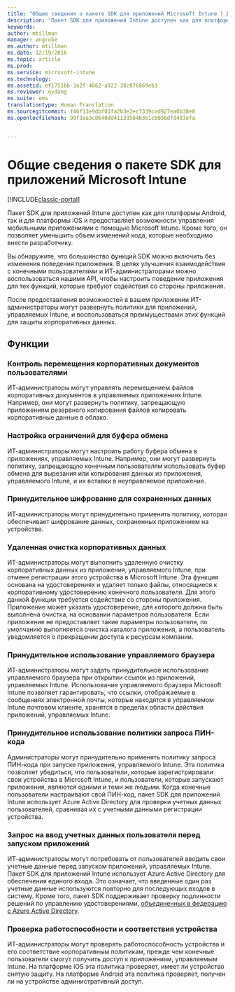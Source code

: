 ```yaml
---
title: "Общие сведения о пакете SDK для приложений Microsoft Intune | Документы Майкрософт"
description: "Пакет SDK для приложений Intune доступен как для платформы Android, так и для платформы iOS и предоставляет возможности управления мобильными приложениями с помощью Microsoft Intune."
keywords: 
author: mtillman
manager: angrobe
ms.author: mtillman
ms.date: 12/19/2016
ms.topic: article
ms.prod: 
ms.service: microsoft-intune
ms.technology: 
ms.assetid: ef1751bb-3a2f-4662-a922-38c076869eb3
ms.reviewer: oydang
ms.suite: ems
translationtype: Human Translation
ms.sourcegitcommit: f46f13e9dbf03fa2b3e2ec7339cad927ea0b38e0
ms.openlocfilehash: 99f3aa3c8640dd41133584b3e1cb056dfd493efa


---
```


# <a name="overview-of-the-microsoft-intune-app-sdk"></a>Общие сведения о пакете SDK для приложений Microsoft Intune

[!INCLUDE[classic-portal](../includes/classic-portal.md)]

Пакет SDK для приложений Intune доступен как для платформы Android, так и для платформы iOS и предоставляет возможности управления мобильными приложениями с помощью Microsoft Intune. Кроме того, он позволяет уменьшить объем изменений кода, которые необходимо внести разработчику.

Вы обнаружите, что большинство функций SDK можно включить без изменения поведения приложения. В целях улучшения взаимодействия с конечными пользователями и ИТ-администраторами можно воспользоваться нашими API, чтобы настроить поведение приложения для тех функций, которые требуют содействия со стороны приложения.

После предоставления возможностей в вашем приложении ИТ-администраторы могут развернуть политики для приложений, управляемых Intune, и воспользоваться преимуществами этих функций для защиты корпоративных данных.

## <a name="features"></a>Функции
### <a name="control-users-ability-to-move-corporate-documents"></a>Контроль перемещения корпоративных документов пользователями
ИТ-администраторы могут управлять перемещением файлов корпоративных документов в управляемых приложениях Intune. Например, они могут развернуть политику, запрещающую приложениям резервного копирования файлов копировать корпоративные данные в облако.  

### <a name="configure-clipboard-restrictions"></a>Настройка ограничений для буфера обмена
ИТ-администраторы могут настроить работу буфера обмена в приложениях, управляемых Intune. Например, они могут развернуть политику, запрещающую конечным пользователям использовать буфер обмена для вырезания или копирования данных из приложения, управляемого Intune, и их вставки в неуправляемое приложение.

### <a name="enforce-encryption-on-saved-data"></a>Принудительное шифрование для сохраненных данных
ИТ-администраторы могут принудительно применить политику, которая обеспечивает шифрование данных, сохраненных приложением на устройстве.

### <a name="remotely-wipe-corporate-data"></a>Удаленная очистка корпоративных данных
ИТ-администраторы могут выполнить удаленную очистку корпоративных данных из приложения, управляемого Intune, при отмене регистрации этого устройства в Microsoft Intune. Эта функция основана на удостоверениях и удаляет только файлы, относящиеся к корпоративному удостоверению конечного пользователя. Для этого данной функции требуется содействие со стороны приложения. Приложение может указать удостоверение, для которого должна быть выполнена очистка, на основании параметров пользователя. Если приложение не предоставляет такие параметры пользователя, по умолчанию выполняется очистка каталога приложения, а пользователь уведомляется о прекращении доступа к ресурсам компании.

### <a name="enforce-the-use-of-a-managed-browser"></a>Принудительное использование управляемого браузера
ИТ-администраторы могут задать принудительное использование управляемого браузера при открытии ссылок из приложений, управляемых Intune. Использование управляемого браузера Microsoft Intune позволяет гарантировать, что ссылки, отображаемые в сообщениях электронной почты, которые находятся в управляемом Intune почтовом клиенте, хранятся в пределах области действия приложений, управляемых Intune.

### <a name="enforce-a-pin-policy"></a>Принудительное использование политики запроса ПИН-кода
Администраторы могут принудительно применять политику запроса ПИН-кода при запуске приложения, управляемого Intune. Эта политика позволяет убедиться, что пользователи, которые зарегистрировали свои устройства в Microsoft Intune, и пользователи, которые запускают приложения, являются одними и теми же людьми. Когда конечные пользователи настраивают свой ПИН-код, пакет SDK для приложений Intune использует Azure Active Directory для проверки учетных данных пользователей, сравнивая их с учетными данными регистрации устройства.

### <a name="require-users-to-enter-credentials-before-they-can-start-apps"></a>Запрос на ввод учетных данных пользователя перед запуском приложений
ИТ-администраторы могут потребовать от пользователей вводить свои учетные данные перед запуском приложений, управляемых Intune. Пакет SDK для приложений Intune использует Azure Active Directory для обеспечения единого входа. Это означает, что введенные один раз учетные данные используются повторно для последующих входов в систему. Кроме того, пакет SDK поддерживает проверку подлинности решений по управлению удостоверениями, [объединенных в федерацию с Azure Active Directory](/active-directory/active-directory-aadconnect-federation-compatibility).

### <a name="check-device-health-and-compliance"></a>Проверка работоспособности и соответствия устройства
ИТ-администраторы могут проверять работоспособность устройства и его соответствие корпоративным политикам, прежде чем конечные пользователи смогут получить доступ к приложениям, управляемым Intune. На платформе iOS эта политика проверяет, имеет ли устройство снятую защиту. На платформе Android эта политика проверяет, получен ли на устройстве административный доступ.  



<!--HONumber=Dec16_HO3-->


